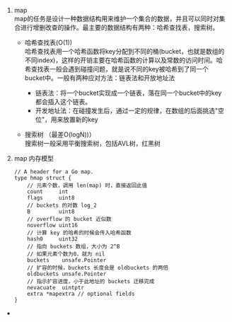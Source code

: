 1. map          
    map的任务是设计一种数据结构用来维护一个集合的数据，并且可以同时对集合进行增删改查的操作。最主要的数据结构有两种：哈希查找表，搜索树。   

    * 哈希查找表(O(1))     
        哈希查找表用一个哈希函数将key分配到不同的桶(bucket，也就是数组的不同index)，这样的开销主要在哈希函数的计算以及常数的访问时间。哈希查找表一般会遇到碰撞问题，就是说不同的key被哈希到了同一个bucket中。一般有两种应对方法：链表法和开放地址法 

        * 链表法：将一个bucket实现成一个链表，落在同一个bucket中的key都会插入这个链表。
        * 开发地址法：在碰撞发生后，通过一定的规律，在数组的后面挑选"空位"，用来放置新的key
    * 搜索树 （最差O(logN))）      
    搜索树一般采用平衡搜索树，包括AVL树，红黑树
2. map 内存模型
    ```golang
    // A header for a Go map.
    type hmap struct {
        // 元素个数，调用 len(map) 时，直接返回此值
        count     int
        flags     uint8
        // buckets 的对数 log_2
        B         uint8
        // overflow 的 bucket 近似数
        noverflow uint16
        // 计算 key 的哈希的时候会传入哈希函数
        hash0     uint32
        // 指向 buckets 数组，大小为 2^B
        // 如果元素个数为0，就为 nil
        buckets    unsafe.Pointer
        // 扩容的时候，buckets 长度会是 oldbuckets 的两倍
        oldbuckets unsafe.Pointer
        // 指示扩容进度，小于此地址的 buckets 迁移完成
        nevacuate  uintptr
        extra *mapextra // optional fields
    }
    ```     
* 